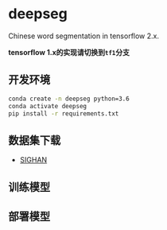 # deepseg

Chinese word segmentation in tensorflow 2.x.

**tensorflow 1.x的实现请切换到`tf1`分支**


## 开发环境

```bash
conda create -n deepseg python=3.6
conda activate deepseg 
pip install -r requirements.txt
```

## 数据集下载

* [SIGHAN](https://lzy-oss-files.oss-cn-hangzhou.aliyuncs.com/segmentation/sighan-icwb2-data.zip)

## 训练模型


## 部署模型


